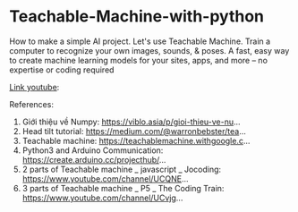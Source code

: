 # Teachable-Machine-with-python
How to make a simple AI project. Let's use Teachable Machine.  Train a computer to recognize your own images, sounds, &amp; poses. 
A fast, easy way to create machine learning models for your sites, apps, and more – no expertise or coding required 

[Link youtube](https://www.youtube.com/watch?v=w5mho18Lx0c): 

References:
1. Giới thiệu về Numpy: https://viblo.asia/p/gioi-thieu-ve-nu...
2. Head tilt tutorial: https://medium.com/@warronbebster/tea...
3. Teachable machine: https://teachablemachine.withgoogle.c...
4. Python3 and Arduino Communication: https://create.arduino.cc/projecthub/...
5. 2 parts of Teachable machine _ javascript _ Jocoding: https://www.youtube.com/channel/UCQNE...
6. 3 parts of Teachable machine _ P5 _ The Coding Train: https://www.youtube.com/channel/UCvjg...
